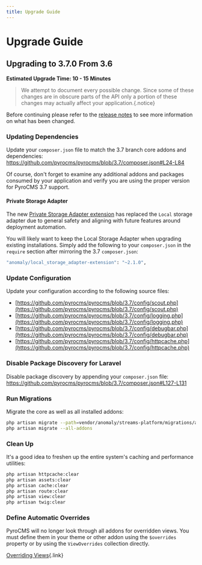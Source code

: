 ```yaml
---
title: Upgrade Guide
---
```


# Upgrade Guide

<div class="documentation__toc"></div>

## Upgrading to 3.7.0 From 3.6

**Estimated Upgrade Time: 10 - 15 Minutes**

> We attempt to document every possible change. Since some of these changes are in obscure parts of the API only a portion of these changes may actually affect your application.{.notice}

Before continuing please refer to the [release notes](../prologue/release-notes) to see more information on what has been changed.

### Updating Dependencies

Update your `composer.json` file to match the 3.7 branch core addons and dependencies: https://github.com/pyrocms/pyrocms/blob/3.7/composer.json#L24-L84

Of course, don't forget to examine any additional addons and packages consumed by your application and verify you are using the proper version for PyroCMS 3.7 support.

#### Private Storage Adapter

The new [Private Storage Adapter extension](https://github.com/anomalylabs/private_storage_adapter-extension) has replaced the `Local` storage adapter due to general safety and aligning with future features around deployment automation.
  
You will likely want to keep the Local Storage Adapter when upgrading existing installations. Simply add the following to your `composer.json` in the `require` section after mirroring the 3.7 `composer.json`:
 
```bash
"anomaly/local_storage_adapter-extension": "~2.1.0",
```

### Update Configuration

Update your configuration according to the following source files:

- [https://github.com/pyrocms/pyrocms/blob/3.7/config/scout.php](https://github.com/pyrocms/pyrocms/blob/3.7/config/scout.php)
- [https://github.com/pyrocms/pyrocms/blob/3.7/config/logging.php](https://github.com/pyrocms/pyrocms/blob/3.7/config/logging.php)
- [https://github.com/pyrocms/pyrocms/blob/3.7/config/debugbar.php](https://github.com/pyrocms/pyrocms/blob/3.7/config/debugbar.php)
- [https://github.com/pyrocms/pyrocms/blob/3.7/config/httpcache.php](https://github.com/pyrocms/pyrocms/blob/3.7/config/httpcache.php)

### Disable Package Discovery for Laravel

Disable package discovery by appending your `composer.json` file: https://github.com/pyrocms/pyrocms/blob/3.7/composer.json#L127-L131

### Run Migrations

Migrate the core as well as all installed addons:

```bash
php artisan migrate --path=vendor/anomaly/streams-platform/migrations/application
php artisan migrate --all-addons
```

### Clean Up

It's a good idea to freshen up the entire system's caching and performance utilities:

```bash
php artisan httpcache:clear
php artisan assets:clear
php artisan cache:clear
php artisan route:clear
php artisan view:clear
php artisan twig:clear
```

### Define Automatic Overrides

PyroCMS will no longer look through all addons for overridden views. You must define them in your theme or other addon using the `$overrides` property or by using the `ViewOverrides` collection directly.

[Overriding Views](/documentation/streams-platform/latest/templating/views#overriding-views){.link}
